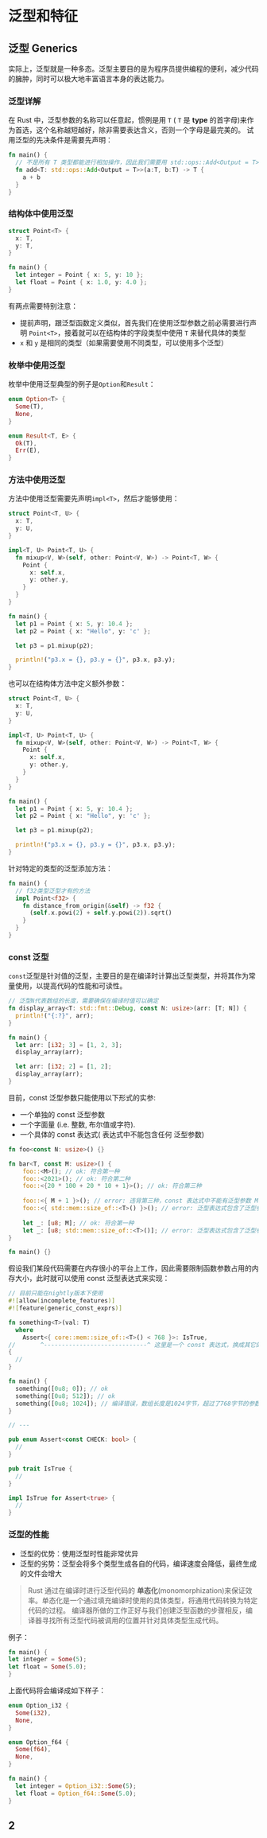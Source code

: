 # 泛型和特征
## 泛型 Generics
实际上，泛型就是一种多态。泛型主要目的是为程序员提供编程的便利，减少代码的臃肿，同时可以极大地丰富语言本身的表达能力。
### 泛型详解
在 Rust 中，泛型参数的名称可以任意起，惯例是用 `T` ( `T` 是 **type** 的首字母)来作为首选，这个名称越短越好，除非需要表达含义，否则一个字母是最完美的。
试用泛型的先决条件是需要先声明：
```rust
fn main() {
  // 不是所有 T 类型都能进行相加操作，因此我们需要用 std::ops::Add<Output = T> 对 T 进行限制
  fn add<T: std::ops::Add<Output = T>>(a:T, b:T) -> T {
    a + b
  }
}
```
### 结构体中使用泛型
```rust
struct Point<T> {
  x: T,
  y: T,
}

fn main() {
  let integer = Point { x: 5, y: 10 };
  let float = Point { x: 1.0, y: 4.0 };
}
```
有两点需要特别注意：
- 提前声明，跟泛型函数定义类似，首先我们在使用泛型参数之前必需要进行声明 `Point<T>`，接着就可以在结构体的字段类型中使用 `T` 来替代具体的类型
- `x` 和 `y` 是相同的类型（如果需要使用不同类型，可以使用多个泛型）
### 枚举中使用泛型
枚举中使用泛型典型的例子是`Option`和`Result`：
```rust
enum Option<T> {
  Some(T),
  None,
}

enum Result<T, E> {
  Ok(T),
  Err(E),
}
```
### 方法中使用泛型
方法中使用泛型需要先声明`impl<T>`，然后才能够使用：
```rust
struct Point<T, U> {
  x: T,
  y: U,
}

impl<T, U> Point<T, U> {
  fn mixup<V, W>(self, other: Point<V, W>) -> Point<T, W> {
    Point {
      x: self.x,
      y: other.y,
    }
  }
}

fn main() {
  let p1 = Point { x: 5, y: 10.4 };
  let p2 = Point { x: "Hello", y: 'c' };

  let p3 = p1.mixup(p2);

  println!("p3.x = {}, p3.y = {}", p3.x, p3.y);
}
```
也可以在结构体方法中定义额外参数：
```rust
struct Point<T, U> {
  x: T,
  y: U,
}

impl<T, U> Point<T, U> {
  fn mixup<V, W>(self, other: Point<V, W>) -> Point<T, W> {
    Point {
      x: self.x,
      y: other.y,
    }
  }
}

fn main() {
  let p1 = Point { x: 5, y: 10.4 };
  let p2 = Point { x: "Hello", y: 'c' };

  let p3 = p1.mixup(p2);

  println!("p3.x = {}, p3.y = {}", p3.x, p3.y);
}
```
针对特定的类型的泛型添加方法：
```rust
fn main() {
  // f32类型泛型才有的方法
  impl Point<f32> {
    fn distance_from_origin(&self) -> f32 {
      (self.x.powi(2) + self.y.powi(2)).sqrt()
    }
  }
}
```
### const 泛型
`const`泛型是针对值的泛型，主要目的是在编译时计算出泛型类型，并将其作为常量使用，以提高代码的性能和可读性。
```rust
// 泛型N代表数组的长度，需要确保在编译时值可以确定
fn display_array<T: std::fmt::Debug, const N: usize>(arr: [T; N]) {
  println!("{:?}", arr);
}

fn main() {
  let arr: [i32; 3] = [1, 2, 3];
  display_array(arr);

  let arr: [i32; 2] = [1, 2];
  display_array(arr);
}
```

目前，const 泛型参数只能使用以下形式的实参:
- 一个单独的 const 泛型参数
- 一个字面量 (i.e. 整数, 布尔值或字符).
- 一个具体的 const 表达式( 表达式中不能包含任何 泛型参数)
```rust
fn foo<const N: usize>() {}

fn bar<T, const M: usize>() {
    foo::<M>(); // ok: 符合第一种
    foo::<2021>(); // ok: 符合第二种
    foo::<{20 * 100 + 20 * 10 + 1}>(); // ok: 符合第三种
    
    foo::<{ M + 1 }>(); // error: 违背第三种，const 表达式中不能有泛型参数 M
    foo::<{ std::mem::size_of::<T>() }>(); // error: 泛型表达式包含了泛型参数 T
    
    let _: [u8; M]; // ok: 符合第一种
    let _: [u8; std::mem::size_of::<T>()]; // error: 泛型表达式包含了泛型参数 T
}

fn main() {}
```

假设我们某段代码需要在内存很小的平台上工作，因此需要限制函数参数占用的内存大小，此时就可以使用 const 泛型表达式来实现：
```rust
// 目前只能在nightly版本下使用
#![allow(incomplete_features)]
#![feature(generic_const_exprs)]

fn something<T>(val: T)
  where
    Assert<{ core::mem::size_of::<T>() < 768 }>: IsTrue,
//       ^-----------------------------^ 这里是一个 const 表达式，换成其它的 const 表达式也可以
{
  //
}

fn main() {
  something([0u8; 0]); // ok
  something([0u8; 512]); // ok
  something([0u8; 1024]); // 编译错误，数组长度是1024字节，超过了768字节的参数长度限制
}

// ---

pub enum Assert<const CHECK: bool> {
  //
}

pub trait IsTrue {
  //
}

impl IsTrue for Assert<true> {
  //
}
```
### 泛型的性能
- 泛型的优势：使用泛型时性能非常优异
- 泛型的劣势：泛型会将多个类型生成各自的代码，编译速度会降低，最终生成的文件会增大

> Rust 通过在编译时进行泛型代码的 **单态化**(monomorphization)来保证效率。单态化是一个通过填充编译时使用的具体类型，将通用代码转换为特定代码的过程。 
> 编译器所做的工作正好与我们创建泛型函数的步骤相反，编译器寻找所有泛型代码被调用的位置并针对具体类型生成代码。

例子：
```rust
fn main() {
let integer = Some(5);
let float = Some(5.0);
}
```
上面代码将会编译成如下样子：
```rust
enum Option_i32 {
  Some(i32),
  None,
}

enum Option_f64 {
  Some(f64),
  None,
}

fn main() {
  let integer = Option_i32::Some(5);
  let float = Option_f64::Some(5.0);
}
```
## 2